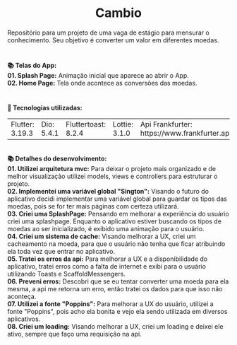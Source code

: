 <h1 align="center">Cambio</h1>
<div>
Repositório para um projeto de uma vaga de estágio para mensurar o conhecimento. Seu objetivo é converter um valor em diferentes moedas.
</div>  
  

  #
<div align="left"> 
  <strong>📚 Telas do App:</strong>
</div>

<div align="left"> 
   <strong>01. Splash Page:</strong> Animação inicial que aparece ao abrir o App.
</div>

<div align="left"> 
   <strong>02. Home Page:</strong> Tela onde acontece as conversões das moedas.
</div>


#
    
<div align="left">  
  <strong> 💼 Tecnologias utilizadas: </strong>
</div>   

<table align="center">
 <tr>
  <td>Flutter: 3.19.3</td>  
  <td>Dio: 5.4.1</td>
  <td>Fluttertoast: 8.2.4</td>
  <td>Lottie: 3.1.0</td>
  <td>Api Frankfurter: https://www.frankfurter.app/docs/</td>
 </tr>
</table>

</br>
<div align="left"> 
  <strong>📚 Detalhes do desenvolvimento:</strong>
</div>

<div align="left"> 
   <strong>01. Utilizei arquitetura mvc:</strong> Para deixar o projeto mais organizado e de melhor visualização utilizei models, views e controllers para estruturar o projeto.
</div>

<div align="left"> 
   <strong>02. Implementei uma variável global "Sington":</strong> Visando o futuro do aplicativo decidi implementar uma variável global para guardar os tipos das moedas, pois se for ter mais páginas com certeza utilizará.
</div>


<div align="left"> 
   <strong>03. Criei uma SplashPage:</strong> Pensando em melhorar a experiência do usuário criei uma splashpage. Enquanto o aplicativo estiver buscando os tipos de moedas ao ser inicializado, é exibido uma animação para o usuário.
</div>


<div align="left"> 
   <strong>04. Criei um sistema de cache:</strong> Visando melhorar a UX, criei um cacheamento na moeda, para que o usuário não tenha que ficar atribuindo ela toda vez que entrar no aplicativo.
</div>

<div align="left"> 
   <strong>05. Tratei os erros da api:</strong> Para melhorar a UX e a disponibilidade do aplicativo, tratei erros como a falta de internet e exibi para o usuário utilizando Toasts e ScaffoldMessengers.
</div>

<div align="left"> 
   <strong>06. Preveni erros:</strong> Descobri que se eu tentar converter uma moeda para ela mesma, a api me retorna um erro, então tratei os dados para que isso não aconteça.
</div>

<div align="left"> 
   <strong>07. Utilizei a fonte "Poppins":</strong> Para melhorar a UX do usuário, utilizei a fonte "Poppins", pois acho ela bonita e vejo ela sendo utilizada em diversos aplicativos.
</div>

<div align="left"> 
   <strong>08. Criei um loading:</strong> Visando melhorar a UX, criei um loading e deixei ele ativo, sempre que faço uma requisição na api.
</div>

